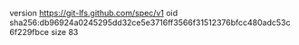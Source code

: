 version https://git-lfs.github.com/spec/v1
oid sha256:db96924a0245295dd32ce5e3716ff3566f31512376bfcc480adc53c6f229fbce
size 83
